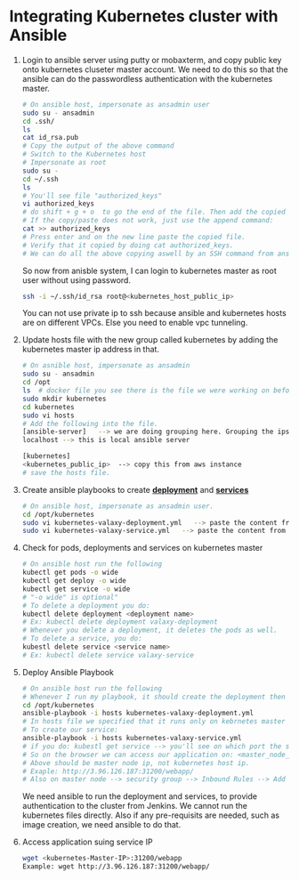 # Integrating Kubernetes cluster with Ansible

1. Login to ansible server using putty or mobaxterm, and copy public key onto kubernetes cluseter master account. We need to do this so that the ansible can do the passwordless authentication with the kubernetes master.
   ```sh
   # On ansible host, impersonate as ansadmin user
   sudo su - ansadmin
   cd .ssh/
   ls
   cat id_rsa.pub
   # Copy the output of the above command
   # Switch to the Kubernetes host
   # Impersonate as root
   sudo su -
   cd ~/.ssh
   ls
   # You'll see file "authorized_keys"
   vi authorized_keys
   # do shift + g + o  to go the end of the file. Then add the copied key at the end.
   # If the copy/paste does not work, just use the append command:
   cat >> authorized_keys
   # Press enter and on the new line paste the copied file. 
   # Verify that it copied by doing cat authorized_keys.
   # We can do all the above copying aswell by an SSH command from ansible host. 
   ```
   So now from anisble system, I can login to kubernetes master as root user without using password.
   ```sh
   ssh -i ~/.ssh/id_rsa root@<kubernetes_host_public_ip>
   ```
   You can not use private ip to ssh because ansible and kubernetes hosts are on different VPCs. Else you need to enable vpc tunneling.

1. Update hosts file with the new group called kubernetes by adding the kubernetes master ip address in that. 
   ```sh
   # On asnible host, impersonate as ansadmin
   sudo su - ansadmin
   cd /opt
   ls  # docker file you see there is the file we were working on before.
   sudo mkdir kubernetes
   cd kubernetes
   sudo vi hosts
   # Add the following into the file.
   [ansible-server]   --> we are doing grouping here. Grouping the ips here into group ansible-server. All ips under one group can be accessed using the group name.
   localhost --> this is local ansible server
   
   [kubernetes]
   <kubernetes_public_ip>  --> copy this from aws instance
   # save the hosts file.
   ```

1. Create ansible playbooks to create **[deployment](https://github.com/SamerLabban/Simple-DevOps-Project/blob/master/Kubernetes/kubernetes-valaxy-deployment.yml)** and **[services](https://github.com/SamerLabban/Simple-DevOps-Project/blob/master/Kubernetes/kubernetes-valaxy-service.yml)** 
   ```sh
   # On ansible host, impersonate as ansadmin user.
   cd /opt/kubernetes
   sudo vi kubernetes-valaxy-deployment.yml   --> paste the content from the above link.
   sudo vi kubernetes-valaxy-service.yml   --> paste the content from the above link.
   ```
    
1.  Check for pods, deployments and services on kubernetes master
    ```sh 
    # On ansible host run the following
    kubectl get pods -o wide 
    kubectl get deploy -o wide
    kubectl get service -o wide
    # "-o wide" is optional"
    # To delete a deployment you do:
    kubectl delete deployment <deployment name>
    # Ex: kubectl delete deployment valaxy-deployment
    # Whenever you delete a deployment, it deletes the pods as well.
    # To delete a service, you do:
    kubestl delete service <service name>
    # Ex: kubectl delete service valaxy-service    
    ```
	
1.  Deploy Ansible Playbook <br/>
    ```sh
    # On ansible host run the following
    # Whenever I run my playbook, it should create the deployment then it should create the service.
    cd /opt/kubernetes
    ansible-playbook -i hosts kubernetes-valaxy-deployment.yml
    # In hosts file we specified that it runs only on kebrnetes master hodst.
    # To create our service:
    ansible-playbook -i hosts kubernetes-valaxy-service.yml
    # if you do: kubestl get service --> you'll see on which port the service is running. We hard-coded it to run on port 31200.
    # So on the browser we can access our application on: <master_node_dns_name_or ip>:31200/webapp
    # Above should be master node ip, not kubernetes host ip. 
    # Exaple: http://3.96.126.187:31200/webapp/
    # Also on master node --> security group --> Inbound Rules --> Add rule: Custom TCP Rule - Port: 31200 - Source: 0.0.0.0/0
    ```
    We need ansible to run the deployment and services, to provide authentication to the cluster from Jenkins. We cannot run the kubernetes files directly. Also if any pre-requisits are needed, such as image creation, we need ansible to do that.

1. Access application suing service IP
   ```sh
   wget <kubernetes-Master-IP>:31200/webapp
   Example: wget http://3.96.126.187:31200/webapp/
   ```
